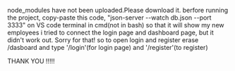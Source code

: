 node_modules have not been uploaded.Please download it.
berfore running the project, copy-paste this code, "json-server --watch db.json --port 3333" on VS code terminal in cmd(not in bash) so that it will show my new employees
i tried to connect the login page and dashboard page, but it didn't work out. Sorry for that! so to open login and register erase /dasboard and type '/login'(for login page) and '/register'(to register)


THANK YOU !!!!!
